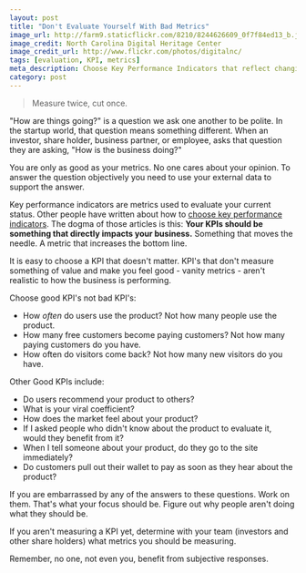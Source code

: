 ```yaml
---
layout: post
title: "Don't Evaluate Yourself With Bad Metrics"
image_url: http://farm9.staticflickr.com/8210/8244626609_0f7f84ed13_b.jpg
image_credit: North Carolina Digital Heritage Center
image_credit_url: http://www.flickr.com/photos/digitalnc/
tags: [evaluation, KPI, metrics]
meta_description: Choose Key Performance Indicators that reflect changing the bottom line and you will prosper.
category: post
---
```


> Measure twice, cut once.

"How are things going?" is a question we ask one another to be polite. In the startup world, that question means something different. When an investor, share holder, business partner, or employee, asks that question they are asking, "How is the business doing?"

You are only as good as your metrics. No one cares about your opinion. To answer the question objectively you need to use your external data to support the answer.

Key performance indicators are metrics used to evaluate your current status. Other people have written about how to [choose key performance indicators][1]. The dogma of those articles is this: __Your KPIs should be something that directly impacts your business.__ Something that moves the needle. A metric that increases the bottom line.

It is easy to choose a KPI that doesn't matter. KPI's that don't measure something of value and make you feel good - vanity metrics - aren't realistic to how the business is performing. 

Choose good KPI's not bad KPI's:

* How _often_ do users use the product? Not how many people use the product.
* How many free customers become paying customers? Not how many paying customers do you have.
* How often do visitors come back? Not how many new visitors do you have.

Other Good KPIs include:

* Do users recommend your product to others?
* What is your viral coefficient?
* How does the market feel about your product?
* If I asked people who didn't know about the product to evaluate it, would they benefit from it?
* When I tell someone about your product, do they go to the site immediately?
* Do customers pull out their wallet to pay as soon as they hear about the product?

If you are embarrassed by any of the answers to these questions. Work on them. That's what your focus should be. Figure out why people aren't doing what they should be.

If you aren't measuring a KPI yet, determine with your team (investors and other share holders) what metrics you should be measuring.

Remember, no one, not even you, benefit from subjective responses.

[1]: http://www.kaushik.net/avinash/rules-choosing-web-analytics-key-performance-indicators/
